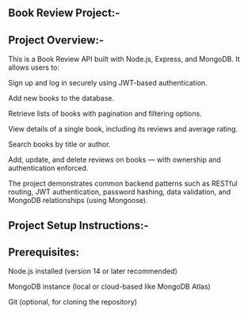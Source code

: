 Book Review Project:-
--------------------
Project Overview:-
------------------

This is a Book Review API built with Node.js, Express, and MongoDB. It allows users to:

Sign up and log in securely using JWT-based authentication.

Add new books to the database.

Retrieve lists of books with pagination and filtering options.

View details of a single book, including its reviews and average rating.

Search books by title or author.

Add, update, and delete reviews on books — with ownership and authentication enforced.

The project demonstrates common backend patterns such as RESTful routing, JWT authentication, password hashing, data validation, and MongoDB relationships (using Mongoose).





Project Setup Instructions:-
---------------------------
Prerequisites:
---------------
Node.js installed (version 14 or later recommended)

MongoDB instance (local or cloud-based like MongoDB Atlas)

Git (optional, for cloning the repository)
